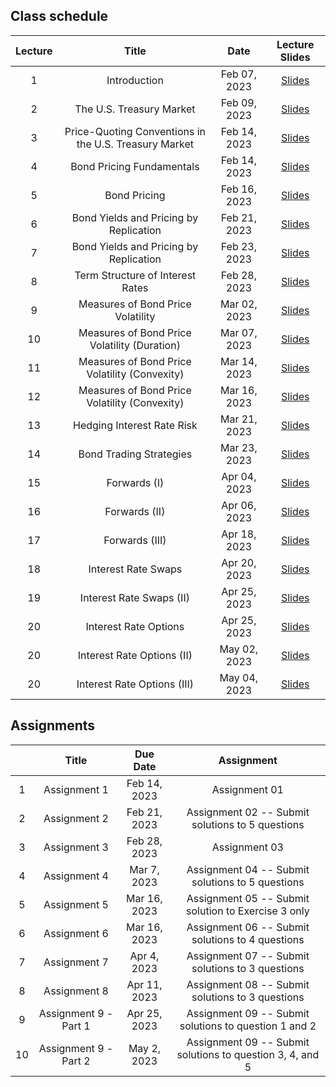 
## Class schedule

| Lecture | Title                                      | Date          | Lecture Slides                                              |
|:-------:|:------------------------------------------:|:-------------:|:-----------------------------------------------------------:|
| 1       | Introduction                               | Feb 07, 2023   |  [Slides](/assets/lectures/lect01/Lect01.html)              |
| 2       | The U.S. Treasury Market                   | Feb 09, 2023   |  [Slides](/assets/lectures/lect02/Lect02.html)              |
| 3       | Price-Quoting Conventions in the U.S. Treasury Market  | Feb 14, 2023   |  [Slides](/assets/lectures/lect03/Lect03.html) |
| 4       | Bond Pricing Fundamentals                  | Feb 14, 2023  |  [Slides](/assets/lectures/lect04/Lect04.html)              |
| 5       | Bond Pricing                               | Feb 16, 2023  |  [Slides](/assets/lectures/lect05/Lect05.html)              |
| 6       | Bond Yields and Pricing by Replication     | Feb 21, 2023  |  [Slides](/assets/lectures/lect06/Lect06.html)        |
| 7       | Bond Yields and Pricing by Replication     | Feb 23, 2023  |  [Slides](/assets/lectures/lect06/Lect06.html)        |
| 8       | Term Structure of Interest Rates           | Feb 28, 2023  |  [Slides](/assets/lectures/lect07/Lect07.html)        |
| 9       | Measures of Bond Price Volatility          | Mar 02, 2023  |  [Slides](/assets/lectures/lect08/Lect08.html)        |
| 10      | Measures of Bond Price Volatility (Duration)  | Mar 07, 2023  |  [Slides](/assets/lectures/lect08/Lect08.html)        |
| 11      | Measures of Bond Price Volatility (Convexity) | Mar 14, 2023  |  [Slides](/assets/lectures/lect09/Lect09.html)        |
| 12      | Measures of Bond Price Volatility (Convexity) | Mar 16, 2023  |  [Slides](/assets/lectures/lect09/Lect09.html)        |
| 13      | Hedging Interest Rate Risk                 | Mar 21, 2023  |  [Slides](/assets/lectures/lect10/Lect10.html)        |
| 14      | Bond Trading Strategies                    | Mar 23, 2023  |  [Slides](/assets/lectures/lect11/Lect11.html)        |
| 15      | Forwards (I)                               | Apr 04, 2023  |  [Slides](/assets/lectures/lect12/Lect12.html)        |
| 16      | Forwards (II)                              | Apr 06, 2023  |  [Slides](/assets/lectures/lect12/Lect12.html)        |
| 17      | Forwards (III)                             | Apr 18, 2023  |  [Slides](/assets/lectures/lect12/Lect12.html)        |
| 18      | Interest Rate Swaps                        | Apr 20, 2023  |  [Slides](/assets/lectures/lect13/Lect13.html)        |
| 19      | Interest Rate Swaps (II)                   | Apr 25, 2023  |  [Slides](/assets/lectures/lect13/Lect13.html)        |
| 20      | Interest Rate Options                      | Apr 25, 2023  |  [Slides](/assets/lectures/lect14/Lect14.html)        |
| 20      | Interest Rate Options (II)                 | May 02, 2023  |  [Slides](/assets/lectures/lect14/Lect14.html)        |
| 20      | Interest Rate Options (III)                | May 04, 2023  |  [Slides](/assets/lectures/lect14/Lect14.html)        |


## Assignments

|         | Title                                      | Due Date          | Assignment                                              |
|:-------:|:------------------------------------------:|:-----------------:|:-------------------------------------------------------:|
| 1       | Assignment 1                               | Feb 14, 2023      | Assignment 01                                           |
| 2       | Assignment 2                               | Feb 21, 2023      | Assignment 02 -- Submit solutions to 5 questions        |
| 3       | Assignment 3                               | Feb 28, 2023      | Assignment 03                                           |
| 4       | Assignment 4                               | Mar 7, 2023       | Assignment 04 -- Submit solutions to 5 questions        |
| 5       | Assignment 5                               | Mar 16, 2023      | Assignment 05 -- Submit solution to Exercise 3 only     |
| 6       | Assignment 6                               | Mar 16, 2023      | Assignment 06 -- Submit solutions to 4 questions        |
| 7       | Assignment 7                               | Apr 4, 2023       | Assignment 07 -- Submit solutions to 3 questions        |
| 8       | Assignment 8                               | Apr 11, 2023      | Assignment 08 -- Submit solutions to 3 questions        |
| 9       | Assignment 9 - Part 1                      | Apr 25, 2023      | Assignment 09 -- Submit solutions to question 1 and 2     |
| 10      | Assignment 9 - Part 2                      | May 2,  2023      | Assignment 09 -- Submit solutions to question 3, 4, and 5 |